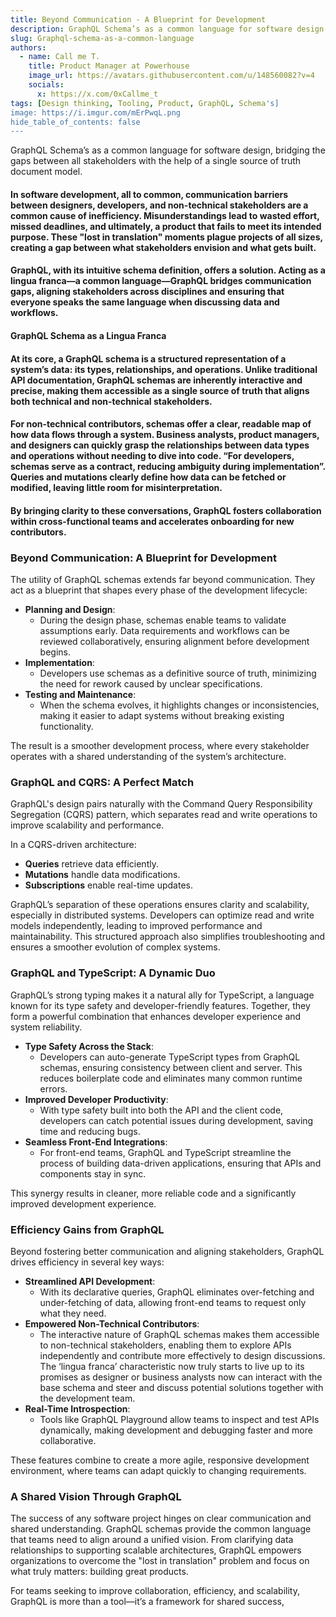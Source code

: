 ```yaml
---
title: Beyond Communication - A Blueprint for Development
description: GraphQL Schema’s as a common language for software design
slug: Graphql-schema-as-a-common-language
authors:
  - name: Call me T.
    title: Product Manager at Powerhouse
    image_url: https://avatars.githubusercontent.com/u/148560082?v=4
    socials:
      x: https://x.com/0xCallme_t
tags: [Design thinking, Tooling, Product, GraphQL, Schema's]
image: https://i.imgur.com/mErPwqL.png
hide_table_of_contents: false
---
```


GraphQL Schema’s as a common language for software design, bridging the gaps between all stakeholders with the help of a single source of truth document model.

<!-- truncate -->

#### In software development, all to common, communication barriers between designers, developers, and non-technical stakeholders are a common cause of inefficiency. Misunderstandings lead to wasted effort, missed deadlines, and ultimately, a product that fails to meet its intended purpose. These "lost in translation" moments plague projects of all sizes, creating a gap between what stakeholders envision and what gets built.

#### GraphQL, with its intuitive schema definition, offers a solution. Acting as a lingua franca—a common language—GraphQL bridges communication gaps, aligning stakeholders across disciplines and ensuring that everyone speaks the same language when discussing data and workflows.

#### **GraphQL Schema as a Lingua Franca**

#### At its core, a GraphQL schema is a structured representation of a system’s data: its types, relationships, and operations. Unlike traditional API documentation, GraphQL schemas are inherently interactive and precise, making them accessible as a single source of truth that aligns both technical and non-technical stakeholders.

#### For non-technical contributors, schemas offer a clear, readable map of how data flows through a system. Business analysts, product managers, and designers can quickly grasp the relationships between data types and operations without needing to dive into code. “**For developers, schemas serve as a contract, reducing ambiguity during implementation**”. Queries and mutations clearly define how data can be fetched or modified, leaving little room for misinterpretation.

####

#### By bringing clarity to these conversations, GraphQL fosters collaboration within cross-functional teams and accelerates onboarding for new contributors.

### **Beyond Communication: A Blueprint for Development**

The utility of GraphQL schemas extends far beyond communication. They act as a blueprint that shapes every phase of the development lifecycle:

- **Planning and Design**:
  - During the design phase, schemas enable teams to validate assumptions early. Data requirements and workflows can be reviewed collaboratively, ensuring alignment before development begins.
- **Implementation**:
  - Developers use schemas as a definitive source of truth, minimizing the need for rework caused by unclear specifications.
- **Testing and Maintenance**:
  - When the schema evolves, it highlights changes or inconsistencies, making it easier to adapt systems without breaking existing functionality.

The result is a smoother development process, where every stakeholder operates with a shared understanding of the system’s architecture.

### **GraphQL and CQRS: A Perfect Match**

GraphQL's design pairs naturally with the Command Query Responsibility Segregation (CQRS) pattern, which separates read and write operations to improve scalability and performance.

In a CQRS-driven architecture:

- **Queries** retrieve data efficiently.
- **Mutations** handle data modifications.
- **Subscriptions** enable real-time updates.

GraphQL’s separation of these operations ensures clarity and scalability, especially in distributed systems. Developers can optimize read and write models independently, leading to improved performance and maintainability. This structured approach also simplifies troubleshooting and ensures a smoother evolution of complex systems.

### **GraphQL and TypeScript: A Dynamic Duo**

GraphQL’s strong typing makes it a natural ally for TypeScript, a language known for its type safety and developer-friendly features. Together, they form a powerful combination that enhances developer experience and system reliability.

- **Type Safety Across the Stack**:
  - Developers can auto-generate TypeScript types from GraphQL schemas, ensuring consistency between client and server. This reduces boilerplate code and eliminates many common runtime errors.
- **Improved Developer Productivity**:
  - With type safety built into both the API and the client code, developers can catch potential issues during development, saving time and reducing bugs.
- **Seamless Front-End Integrations**:
  - For front-end teams, GraphQL and TypeScript streamline the process of building data-driven applications, ensuring that APIs and components stay in sync.

This synergy results in cleaner, more reliable code and a significantly improved development experience.

### **Efficiency Gains from GraphQL**

Beyond fostering better communication and aligning stakeholders, GraphQL drives efficiency in several key ways:

- **Streamlined API Development**:
  - With its declarative queries, GraphQL eliminates over-fetching and under-fetching of data, allowing front-end teams to request only what they need.
- **Empowered Non-Technical Contributors**:
  - The interactive nature of GraphQL schemas makes them accessible to non-technical stakeholders, enabling them to explore APIs independently and contribute more effectively to design discussions. The ‘lingua franca’ characteristic now truly starts to live up to its promises as designer or business analysts now can interact with the base schema and steer and discuss potential solutions together with the development team.
- **Real-Time Introspection**:
  - Tools like GraphQL Playground allow teams to inspect and test APIs dynamically, making development and debugging faster and more collaborative.

These features combine to create a more agile, responsive development environment, where teams can adapt quickly to changing requirements.

### **A Shared Vision Through GraphQL**

The success of any software project hinges on clear communication and shared understanding. GraphQL schemas provide the common language that teams need to align around a unified vision. From clarifying data relationships to supporting scalable architectures, GraphQL empowers organizations to overcome the "lost in translation" problem and focus on what truly matters: building great products.

For teams seeking to improve collaboration, efficiency, and scalability, GraphQL is more than a tool—it’s a framework for shared success,
